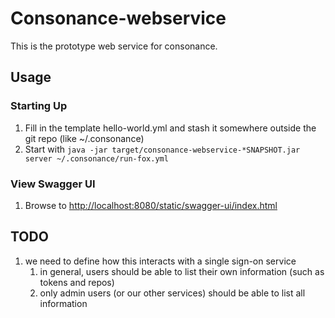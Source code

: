 # Consonance-webservice

This is the prototype web service for consonance. 

## Usage

### Starting Up

1. Fill in the template hello-world.yml and stash it somewhere outside the git repo (like ~/.consonance)
2. Start with `java -jar target/consonance-webservice-*SNAPSHOT.jar server ~/.consonance/run-fox.yml`

### View Swagger UI

1. Browse to [http://localhost:8080/static/swagger-ui/index.html](http://localhost:8080/static/swagger-ui/index.html)

## TODO

1. we need to define how this interacts with a single sign-on service
   1. in general, users should be able to list their own information (such as tokens and repos)
   2. only admin users (or our other services) should be able to list all information  
